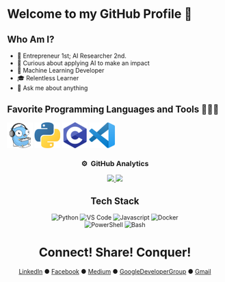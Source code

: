 # Welcome to my GitHub Profile 👋


## Who Am I?

* 🔭  Entrepreneur 1st; AI Researcher 2nd. 
* 🤔  Curious about applying AI to make an impact
* 🌱  Machine Learning Developer
* 🎓  Relentless Learner
* 💬  Ask me about anything

## Favorite Programming Languages and Tools 🔭🚀🔥
<img src="https://raw.githubusercontent.com/timothy102/timothy102/master/golang.png" width=60>     <img src="https://raw.githubusercontent.com/sabbirmollah/sabbirmollah/master/img/python.png" width=60>  <img src="https://raw.githubusercontent.com/sabbirmollah/sabbirmollah/master/img/c-logo.png" width=60> <img src="https://raw.githubusercontent.com/sabbirmollah/sabbirmollah/master/img/vscode.png" width=60> 

<div align="center">


### ⚙️ &nbsp;GitHub Analytics

<p align="center">
<a href="https://github.com/AVS1508">
  <img height="180em" src="https://github-readme-stats-eight-theta.vercel.app/api?username=timothy102&show_icons=true&theme=algolia&include_all_commits=true&count_private=true"/>
  <img height="180em" src="https://github-readme-stats-eight-theta.vercel.app/api/top-langs/?username=timothy102&layout=compact&langs_count=8&theme=algolia"/>
</a>
</p>

## Tech Stack
  
![Python](https://img.shields.io/static/v1?style=for-the-badge&logo=python&message=Python&label=&color=3776AB&labelColor=000000)
![VS Code](https://img.shields.io/static/v1?style=for-the-badge&logo=visual-studio-code&message=VS%20Code&label=&color=007ACC&labelColor=000000)
![Javascript](https://img.shields.io/static/v1?style=for-the-badge&logo=javascript&message=Javascript&label=&color=F7DF1E&labelColor=000000)
![Docker](https://img.shields.io/static/v1?style=for-the-badge&logo=docker&message=Docker&label=&color=2496ED&labelColor=000000)
<br/>
![PowerShell](https://img.shields.io/static/v1?style=for-the-badge&logo=powershell&message=PowerShell&label=&color=5391FE&labelColor=000000)
![Bash](https://img.shields.io/static/v1?style=for-the-badge&logo=gnu-bash&message=Bash&label=&color=4EAA25&labelColor=000000)


# Connect! Share! Conquer!

  <a target="_blank" href="https://www.linkedin.com/in/tim-cvetko-32842a1a6/">LinkedIn</a> ●
  <a target="_blank" href="https://www.facebook.com/cvetko.tim/">Facebook</a> ●
  <a target="_blank" href="https://cvetko-tim.medium.com//">Medium</a> ●
  <a target="_blank" href="https://developers.google.com/profile/u/111552176739751018460#account">GoogleDeveloperGroup</a> ●
  <a target="_blank" href="cvetko.tim@gmail.com">Gmail</a>

